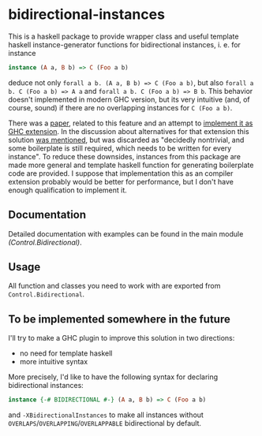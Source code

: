 bidirectional-instances
===

This is a haskell package to provide wrapper class and useful template haskell
instance-generator functions for bidirectional instances, i. e. for instance
```hs
instance (A a, B b) => C (Foo a b)
```
deduce not only `forall a b. (A a, B b) => C (Foo a b)`, but also
`forall a b. C (Foo a b) => A a` and `forall a b. C (Foo a b) => B b`.
This behavior doesn't implemented in modern GHC version, but its very intuitive
(and, of course, sound) if there are no overlapping instances for `C (Foo a b)`.

There was a [paper](https://arxiv.org/pdf/1906.12242.pdf), related to this 
feature and an attempt to 
[implement it as GHC extension](https://github.com/KoenP/ghc-proposals/blob/patch-1/proposals/0000-bidirectional-instances.md).
In the discussion about alternatives for that extension this solution 
[was mentioned](https://github.com/KoenP/ghc-proposals/blob/patch-1/proposals/0000-bidirectional-instances.md#using-constraint-kinds),
but was discarded as "decidedly nontrivial, and some boilerplate is still 
required, which needs to be written for every instance".
To reduce these downsides, instances from this package are made more general
and template haskell function for generating boilerplate code are provided.
I suppose that implementation this as an compiler extension probably would be 
better for performance, but I don't have enough qualification to implement it.

Documentation
---
Detailed documentation with examples can be found in the main module 
*(Control.Bidirectional)*.

Usage
---
All function and classes you need to work with are exported from 
`Control.Bidirectional`.

To be implemented somewhere in the future
---
I'll try to make a GHC plugin to improve this solution in two directions:
- no need for template haskell
- more intuitive syntax

More precisely, I'd like to have the following syntax for declaring 
bidirectional instances:
```hs
instance {-# BIDIRECTIONAL #-} (A a, B b) => C (Foo a b)
```
and `-XBidirectionalInstances` to make all instances without 
`OVERLAPS`/`OVERLAPPING`/`OVERLAPPABLE` bidirectional by default.

